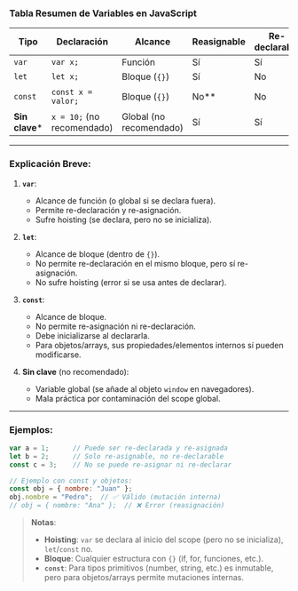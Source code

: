 
### **Tabla Resumen de Variables en JavaScript**

| **Tipo**       | **Declaración**       | **Alcance**       | **Reasignable** | **Re-declarable** | **Hoisting** | **Valor por defecto** |
|----------------|-----------------------|------------------|-----------------|-------------------|--------------|-----------------------|
| `var`          | `var x;`              | Función          | Sí              | Sí                | Sí           | `undefined`           |
| `let`          | `let x;`              | Bloque (`{}`)    | Sí              | No                | No*          | `undefined`           |
| `const`        | `const x = valor;`    | Bloque (`{}`)    | No**            | No                | No*          | Requiere inicialización |
| **Sin clave*** | `x = 10;` (no recomendado) | Global (no recomendado) | Sí | Sí | Sí | - |

---

### **Explicación Breve:**
1. **`var`**:
   - Alcance de función (o global si se declara fuera).
   - Permite re-declaración y re-asignación.
   - Sufre hoisting (se declara, pero no se inicializa).

2. **`let`**:
   - Alcance de bloque (dentro de `{}`).
   - No permite re-declaración en el mismo bloque, pero sí re-asignación.
   - No sufre hoisting (error si se usa antes de declarar).

3. **`const`**:
   - Alcance de bloque.
   - No permite re-asignación ni re-declaración.
   - Debe inicializarse al declararla.
   - Para objetos/arrays, sus propiedades/elementos internos sí pueden modificarse.

4. **Sin clave** (no recomendado):
   - Variable global (se añade al objeto `window` en navegadores).
   - Mala práctica por contaminación del scope global.

---

### **Ejemplos:**
```javascript
var a = 1;      // Puede ser re-declarada y re-asignada
let b = 2;      // Solo re-asignable, no re-declarable
const c = 3;    // No se puede re-asignar ni re-declarar

// Ejemplo con const y objetos:
const obj = { nombre: "Juan" };
obj.nombre = "Pedro";  // ✅ Válido (mutación interna)
// obj = { nombre: "Ana" };  // ❌ Error (reasignación)
```

> **Notas**:
> - **Hoisting**: `var` se declara al inicio del scope (pero no se inicializa), `let`/`const` no.
> - **Bloque**: Cualquier estructura con `{}` (if, for, funciones, etc.).
> - **`const`**: Para tipos primitivos (number, string, etc.) es inmutable, pero para objetos/arrays permite mutaciones internas.


